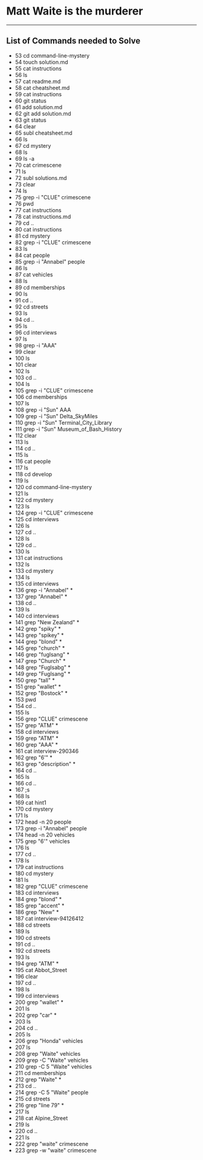 
# Matt Waite is the murderer
---------------------------------
List of Commands needed to Solve
---------------------------------

  - 53  cd command-line-mystery
  - 54  touch solution.md
  - 55  cat instructions
  - 56  ls
  - 57  cat readme.md
  - 58  cat cheatsheet.md
  - 59  cat instructions
  - 60  git status
  - 61  add solution.md
  - 62  git add solution.md
  - 63  git status
  - 64  clear
  - 65  subl cheatsheet.md
  - 66  ls
  - 67  cd mystery
  - 68  ls
  - 69  ls -a
  - 70  cat crimescene
  - 71  ls
  - 72  subl solutions.md
  - 73  clear
  - 74  ls
  - 75  grep -i "CLUE" crimescene
  - 76  pwd
  - 77  cat instructions
  - 78  cat instructions.md
  - 79  cd ..
  - 80  cat instructions
  - 81  cd mystery
  - 82  grep -i "CLUE" crimescene
  - 83  ls
  - 84  cat people
  - 85  grep -i "Annabel" people
  - 86  ls
  - 87  cat vehicles
  - 88  ls
  - 89  cd memberships
  - 90  ls
  - 91  cd ..
  - 92  cd streets
  - 93  ls
  - 94  cd ..
  - 95  ls
  - 96  cd interviews
  - 97  ls
  - 98  grep -i "AAA" 
  - 99  clear
  - 100  ls
  - 101  clear
  - 102  ls
  - 103  cd ..
  - 104  ls
  - 105  grep -i "CLUE" crimescene
  - 106  cd memberships
  - 107  ls
  - 108  grep -i "Sun" AAA
  - 109  grep -i "Sun" Delta_SkyMiles
  - 110  grep -i "Sun" Terminal_City_Library
  - 111  grep -i "Sun" Museum_of_Bash_History
  - 112  clear
  - 113  ls
  - 114  cd ..
  - 115  ls
  - 116  cat people
  - 117  ls
  - 118  cd develop
  - 119  ls
  - 120  cd command-line-mystery
  - 121  ls
  - 122  cd mystery
  - 123  ls
  - 124  grep -i "CLUE" crimescene
  - 125  cd interviews
  - 126  ls
  - 127  cd ..
  - 128  ls
  - 129  cd ..
  - 130  ls
  - 131  cat instructions
  - 132  ls
  - 133  cd mystery
  - 134  ls
  - 135  cd interviews
  - 136  grep -i "Annabel" *
  - 137  grep "Annabel" *
  - 138  cd ..
  - 139  ls
  - 140  cd interviews
  - 141  grep "New Zealand" *
  - 142  grep "spiky" *
  - 143  grep "spikey" *
  - 144  grep "blond" *
  - 145  grep "church" *
  - 146  grep "fuglsang" *
  - 147  grep "Church" *
  - 148  grep "Fuglsabg" *
  - 149  grep "Fuglsang" *
  - 150  grep "tall" *
  - 151  grep "wallet" *
  - 152  grep "Bostock" *
  - 153  pwd
  - 154  cd ..
  - 155  ls
  - 156  grep "CLUE" crimescene
  - 157  grep "ATM" *
  - 158  cd interviews
  - 159  grep "ATM" *
  - 160  grep "AAA" *
  - 161  cat interview-290346
  - 162  grep "6'" *
  - 163  grep "description" *  
  - 164  cd ..
  - 165  ls
  - 166  cd ..
  - 167  ;s
  - 168  ls
  - 169  cat hint1
  - 170  cd mystery
  - 171  ls
  - 172  head -n 20 people
  - 173  grep -i "Annabel" people
  - 174  head -n 20 vehicles
  - 175  grep "6'" vehicles
  - 176  ls
  - 177  cd ..
  - 178  ls
  - 179  cat instructions
  - 180  cd mystery
  - 181  ls
  - 182  grep "CLUE" crimescene
  - 183  cd interviews
  - 184  grep "blond" *
  - 185  grep "accent" *
  - 186  grep "New" *
  - 187  cat interview-94126412
  - 188  cd streets
  - 189  ls
  - 190  cd streets
  - 191  cd ..
  - 192  cd streets
  - 193  ls
  - 194  grep "ATM" *
  - 195  cat Abbot_Street
  - 196  clear
  - 197  cd ..
  - 198  ls
  - 199  cd interviews
  - 200  grep "wallet" *
  - 201  ls
  - 202  grep "car" *
  - 203  ls
  - 204  cd ..
  - 205  ls
  - 206  grep "Honda" vehicles
  - 207  ls
  - 208  grep "Waite" vehicles
  - 209  grep -C "Waite" vehicles
  - 210  grep -C 5  "Waite" vehicles
  - 211  cd memberships
  - 212  grep "Waite" *
  - 213  cd ..
  - 214  grep -C 5 "Waite" people
  - 215  cd streets
  - 216  grep "line 79" *
  - 217  ls
  - 218  cat Alpine_Street
  - 219  ls
  - 220  cd ..
  - 221  ls
  - 222  grep "waite" crimescene
  - 223  grep -w "waite" crimescene